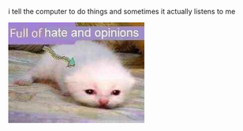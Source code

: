 i tell the computer to do things and sometimes it actually listens to me
<!--START_SECTION:update_image-->
<img src=https://raw.githubusercontent.com/sneakykestrel/sneakykestrel/main/.github/images/full-of-hate-and-opinions.jpg height="" width="" align=left alt=kitty />
<!--END_SECTION:update_image-->

